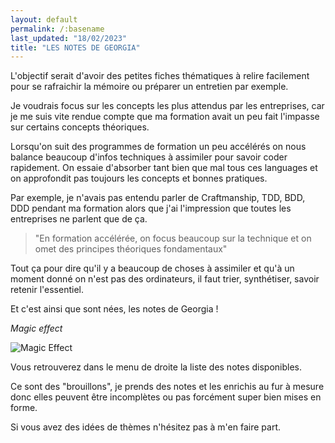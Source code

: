 ```yaml
---
layout: default
permalink: /:basename
last_updated: "18/02/2023"
title: "LES NOTES DE GEORGIA"
---
```


L'objectif serait d'avoir des petites fiches thématiques à relire facilement pour se rafraichir la mémoire ou préparer un entretien par exemple.

Je voudrais focus sur les concepts les plus attendus par les entreprises, car je me suis vite rendue compte que ma formation avait un peu fait l'impasse sur certains concepts théoriques. 

Lorsqu'on suit des programmes de formation un peu accélérés on nous balance beaucoup d'infos techniques à assimiler pour savoir coder rapidement. On essaie d'absorber tant bien que mal tous ces languages et on approfondit pas toujours les concepts et bonnes pratiques. 

Par exemple, je n'avais pas entendu parler de <span class="keywords">Craftmanship, TDD, BDD, DDD</span> pendant ma formation alors que j'ai l'impression que toutes les entreprises ne parlent que de ça.

> "En formation accélérée, on focus beaucoup sur la technique et on omet des principes théoriques fondamentaux"

Tout ça pour dire qu'il y a beaucoup de choses à assimiler et qu'à un moment donné on n'est pas des ordinateurs, il faut trier, synthétiser, savoir retenir l'essentiel.

Et c'est ainsi que sont nées, les notes de Georgia !

*Magic effect*

![Magic Effect](https://media3.giphy.com/media/l0MYLmvcOEwqyqWt2/giphy.gif?cid=ecf05e47yis99lzrttdjhjs8b5617ts77onu4b572y1ittbt&rid=giphy.gif
"Magic Effect")


Vous retrouverez dans le menu de droite la liste des notes disponibles.

Ce sont des "brouillons", je prends des notes et les enrichis au fur à mesure donc elles peuvent être incomplètes ou pas forcément super bien mises en forme.

Si vous avez des idées de thèmes n'hésitez pas à m'en faire part.
